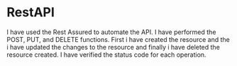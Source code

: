 # RestAPI
I have used the Rest Assured to automate the API.
I have performed the POST, PUT, and DELETE functions.
First i have created the resource and the i have updated the changes to the resource and finally i have deleted the resource created.
I have verified the status code for each operation.
